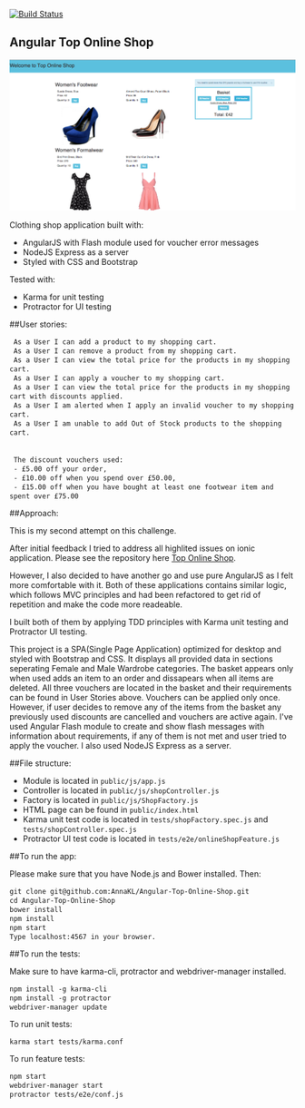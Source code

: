 [![Build Status](https://travis-ci.org/AnnaKL/Angular-Top-Online-Shop.svg?branch=master)](https://travis-ci.org/AnnaKL/Angular-Top-Online-Shop)

## Angular Top Online Shop

![Picture 1](public/img/screenshot1.png)

Clothing shop application built with:
* AngularJS with Flash module used for voucher error messages
* NodeJS Express as a server
* Styled with CSS and Bootstrap

Tested with:
* Karma for unit testing
* Protractor for UI testing

##User stories:

```
 As a User I can add a product to my shopping cart.
 As a User I can remove a product from my shopping cart.
 As a User I can view the total price for the products in my shopping cart.
 As a User I can apply a voucher to my shopping cart.
 As a User I can view the total price for the products in my shopping cart with discounts applied.
 As a User I am alerted when I apply an invalid voucher to my shopping cart.
 As a User I am unable to add Out of Stock products to the shopping cart.


 The discount vouchers used:
 - £5.00 off your order,
 - £10.00 off when you spend over £50.00,
 - £15.00 off when you have bought at least one footwear item and spent over £75.00
```

##Approach:

This is my second attempt on this challenge.

After initial feedback I tried to address all highlited issues on ionic application. Please see the repository here [Top Online Shop](https://github.com/AnnaKL/Top-Online-Shop).

However, I also decided to have another go and use pure AngularJS as I felt more comfortable with it.
Both of these applications contains similar logic, which follows MVC principles and had been refactored to get rid of repetition and make the code more readeable.

I built both of them by applying TDD principles with Karma unit testing and Protractor UI testing.

This project is a SPA(Single Page Application) optimized for desktop and styled with Bootstrap and CSS.
It displays all provided data in sections seperating Female and Male Wardrobe categories.
The basket appears only when used adds an item to an order and dissapears when all items are deleted.
All three vouchers are located in the basket and their requirements can be found in User Stories above. Vouchers can be applied only once. However, if user decides to remove any of the items from the basket any previously used discounts are cancelled and vouchers are active again. I've used Angular Flash module to create and show flash messages with information about requirements, if any of them is not met and user tried to apply the voucher.
I also used NodeJS Express as a server.

##File structure:

* Module is located in ```public/js/app.js```
* Controller is located in ```public/js/shopController.js```
* Factory is located in ```public/js/ShopFactory.js```
* HTML page can be found in ```public/index.html```
* Karma unit test code is located in ```tests/shopFactory.spec.js``` and ```tests/shopController.spec.js```
* Protractor UI test code is located in ```tests/e2e/onlineShopFeature.js```


##To run the app:

Please make sure that you have Node.js and Bower installed. Then:
```
git clone git@github.com:AnnaKL/Angular-Top-Online-Shop.git
cd Angular-Top-Online-Shop
bower install
npm install
npm start
Type localhost:4567 in your browser.
```

##To run the tests:

Make sure to have karma-cli, protractor and webdriver-manager installed.
```
npm install -g karma-cli
npm install -g protractor
webdriver-manager update
```

To run unit tests:
```
karma start tests/karma.conf
```

To run feature tests:
```
npm start
webdriver-manager start
protractor tests/e2e/conf.js
```